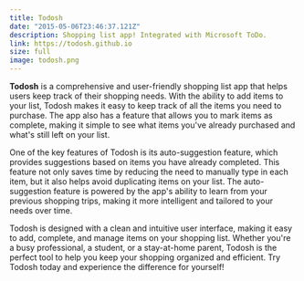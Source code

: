 ```yaml
---
title: Todosh
date: "2015-05-06T23:46:37.121Z"
description: Shopping list app! Integrated with Microsoft ToDo.
link: https://todosh.github.io
size: full
image: todosh.png
---
```


**Todosh** is a comprehensive and user-friendly shopping list app that helps users keep track of their shopping needs. With the ability to add items to your list, Todosh makes it easy to keep track of all the items you need to purchase. The app also has a feature that allows you to mark items as complete, making it simple to see what items you've already purchased and what's still left on your list.

One of the key features of Todosh is its auto-suggestion feature, which provides suggestions based on items you have already completed. This feature not only saves time by reducing the need to manually type in each item, but it also helps avoid duplicating items on your list. The auto-suggestion feature is powered by the app's ability to learn from your previous shopping trips, making it more intelligent and tailored to your needs over time.

Todosh is designed with a clean and intuitive user interface, making it easy to add, complete, and manage items on your shopping list. Whether you're a busy professional, a student, or a stay-at-home parent, Todosh is the perfect tool to help you keep your shopping organized and efficient. Try Todosh today and experience the difference for yourself!
